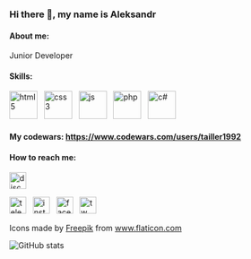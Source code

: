 ### Hi there 👋, my name is Aleksandr

#### About me: 
Junior Developer

#### Skills:
<img src='https://user-images.githubusercontent.com/81881083/136355613-0ccf143a-7abc-441d-a1af-25fabbf7cbb1.png' alt='html5' height='50'>&nbsp;&nbsp;
<img src='https://user-images.githubusercontent.com/81881083/136355529-e02ca0ea-3c84-4581-a332-a63d6ba92642.png' alt='css3' height='50'>&nbsp;&nbsp;
<img src='https://user-images.githubusercontent.com/81881083/136355407-6f8ab4d9-41b5-49cb-be7c-d18fe07413bb.png' alt='js' height='50'>&nbsp;&nbsp;
<img src='https://user-images.githubusercontent.com/81881083/136349779-eccf7632-f082-4814-a8ae-b1759531cd6b.png' alt='php' height='50'>&nbsp;&nbsp;
<img src='https://user-images.githubusercontent.com/81881083/136355212-f115a759-e427-4097-94d6-f3440ceed3fb.png' alt='c#' height='50'>&nbsp;&nbsp;

#### My codewars:  https://www.codewars.com/users/tailler1992



#### How to reach me:
[<img src='https://discord.com/assets/cb48d2a8d4991281d7a6a95d2f58195e.svg' alt='discord' height='30'>](https://discordapp.com/users/Tailler#5301) 

[<img src='https://user-images.githubusercontent.com/81881083/137141649-44f56bae-2217-4c6d-a1ee-da0719ff46bf.png' alt='telegram' height='30'>](https://t.me/mrTailler1992) &nbsp;
[<img src='https://user-images.githubusercontent.com/81881083/137142712-393c6813-3b3d-4799-b194-5f876485bb71.png' alt='instagram' height='30'>](https://www.instagram.com/mr.tailler) &nbsp;
[<img src='https://user-images.githubusercontent.com/81881083/137142059-74ccb607-3d0f-4370-b245-474c1d9fa590.png' alt='facebook' height='30'>](https://www.facebook.com/alexperetertov) &nbsp;
[<img src='https://user-images.githubusercontent.com/81881083/137142262-b1739afd-1ec7-41d5-b485-1dd4235045b9.png' alt='tw' height='30'>](https://twitter.com/tailler1992) &nbsp;
<div>Icons made by <a href="https://www.freepik.com" title="Freepik">Freepik</a> from <a href="https://www.flaticon.com/" title="Flaticon">www.flaticon.com</a></div>


![GitHub stats](https://github-readme-stats.vercel.app/api?username=tailler1992&show_icons=true)   
